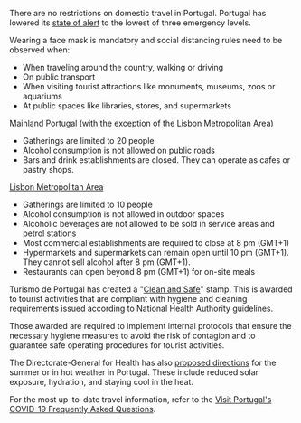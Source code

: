 There are no restrictions on domestic travel in Portugal. Portugal has lowered its [state of alert](http://www.xinhuanet.com/english/2020-06/29/c_139173761.htm) to the lowest of three emergency levels.

Wearing a face mask is mandatory and social distancing rules need to be observed when:

- When traveling around the country, walking or driving
- On public transport
- When visiting tourist attractions like monuments, museums, zoos or aquariums
- At public spaces like libraries, stores, and supermarkets

Mainland Portugal (with the exception of the Lisbon Metropolitan Area)

- Gatherings are limited to 20 people
- Alcohol consumption is not allowed on public roads
- Bars and drink establishments are closed. They can operate as cafes or pastry shops.

[Lisbon Metropolitan Area](https://www.theportugalnews.com/news/covid-19-rules-in-portugal-update/55136)

- Gatherings are limited to 10 people
- Alcohol consumption is not allowed in outdoor spaces
- Alcoholic beverages are not allowed to be sold in service areas and petrol stations
- Most commercial establishments are required to close at 8 pm (GMT+1)
- Hypermarkets and supermarkets can remain open until 10 pm (GMT+1). They cannot sell alcohol after 8 pm (GMT+1).
- Restaurants can open beyond 8 pm (GMT+1) for on-site meals

Turismo de Portugal has created a "[Clean and Safe](https://portugalcleanandsafe.com/en)" stamp. This is awarded to tourist activities that are compliant with hygiene and cleaning requirements issued according to National Health Authority guidelines.

Those awarded are required to implement internal protocols that ensure the necessary hygiene measures to avoid the risk of contagion and to guarantee safe operating procedures for tourist activities.

The Directorate-General for Health has also [proposed directions](https://www.visitportugal.com/en/content/covid-19-health-advice) for the summer or in hot weather in Portugal. These include reduced solar exposure, hydration, and staying cool in the heat.

For the most up–to–date travel information, refer to the [Visit Portugal's COVID-19 Frequently Asked Questions](https://www.visitportugal.com/en/node/421189).
